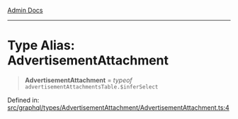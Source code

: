 [Admin Docs](/)

***

# Type Alias: AdvertisementAttachment

> **AdvertisementAttachment** = *typeof* `advertisementAttachmentsTable.$inferSelect`

Defined in: [src/graphql/types/AdvertisementAttachment/AdvertisementAttachment.ts:4](https://github.com/gautam-divyanshu/talawa-api/blob/a895c36f24acf725ac16aa7e0f8e50ef9fa64c42/src/graphql/types/AdvertisementAttachment/AdvertisementAttachment.ts#L4)
